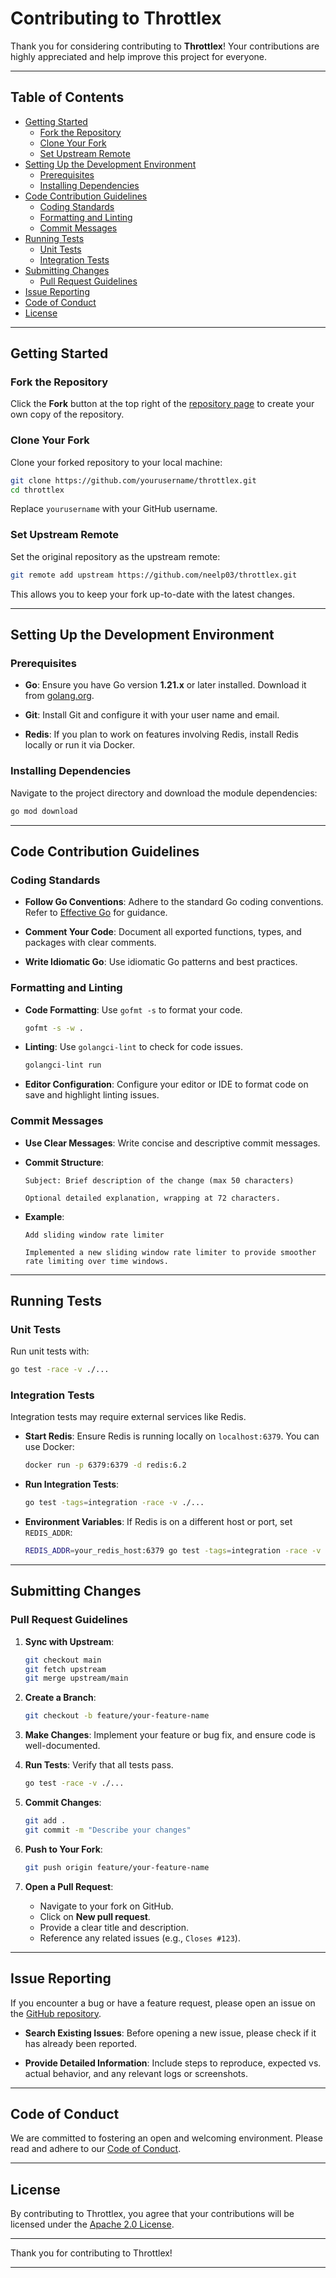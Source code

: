 # Contributing to Throttlex

Thank you for considering contributing to **Throttlex**! Your contributions are highly appreciated and help improve this project for everyone.

---

## Table of Contents

- [Getting Started](#getting-started)
  - [Fork the Repository](#fork-the-repository)
  - [Clone Your Fork](#clone-your-fork)
  - [Set Upstream Remote](#set-upstream-remote)
- [Setting Up the Development Environment](#setting-up-the-development-environment)
  - [Prerequisites](#prerequisites)
  - [Installing Dependencies](#installing-dependencies)
- [Code Contribution Guidelines](#code-contribution-guidelines)
  - [Coding Standards](#coding-standards)
  - [Formatting and Linting](#formatting-and-linting)
  - [Commit Messages](#commit-messages)
- [Running Tests](#running-tests)
  - [Unit Tests](#unit-tests)
  - [Integration Tests](#integration-tests)
- [Submitting Changes](#submitting-changes)
  - [Pull Request Guidelines](#pull-request-guidelines)
- [Issue Reporting](#issue-reporting)
- [Code of Conduct](#code-of-conduct)
- [License](#license)

---

## Getting Started

### Fork the Repository

Click the **Fork** button at the top right of the [repository page](https://github.com/neelp03/throttlex) to create your own copy of the repository.

### Clone Your Fork

Clone your forked repository to your local machine:

```bash
git clone https://github.com/yourusername/throttlex.git
cd throttlex
```

Replace `yourusername` with your GitHub username.

### Set Upstream Remote

Set the original repository as the upstream remote:

```bash
git remote add upstream https://github.com/neelp03/throttlex.git
```

This allows you to keep your fork up-to-date with the latest changes.

---

## Setting Up the Development Environment

### Prerequisites

- **Go**: Ensure you have Go version **1.21.x** or later installed. Download it from [golang.org](https://golang.org/dl/).

- **Git**: Install Git and configure it with your user name and email.

- **Redis**: If you plan to work on features involving Redis, install Redis locally or run it via Docker.

### Installing Dependencies

Navigate to the project directory and download the module dependencies:

```bash
go mod download
```

---

## Code Contribution Guidelines

### Coding Standards

- **Follow Go Conventions**: Adhere to the standard Go coding conventions. Refer to [Effective Go](https://golang.org/doc/effective_go.html) for guidance.

- **Comment Your Code**: Document all exported functions, types, and packages with clear comments.

- **Write Idiomatic Go**: Use idiomatic Go patterns and best practices.

### Formatting and Linting

- **Code Formatting**: Use `gofmt -s` to format your code.

  ```bash
  gofmt -s -w .
  ```

- **Linting**: Use `golangci-lint` to check for code issues.

  ```bash
  golangci-lint run
  ```

- **Editor Configuration**: Configure your editor or IDE to format code on save and highlight linting issues.

### Commit Messages

- **Use Clear Messages**: Write concise and descriptive commit messages.

- **Commit Structure**:

  ```
  Subject: Brief description of the change (max 50 characters)

  Optional detailed explanation, wrapping at 72 characters.
  ```

- **Example**:

  ```
  Add sliding window rate limiter

  Implemented a new sliding window rate limiter to provide smoother rate limiting over time windows.
  ```

---

## Running Tests

### Unit Tests

Run unit tests with:

```bash
go test -race -v ./...
```

### Integration Tests

Integration tests may require external services like Redis.

- **Start Redis**: Ensure Redis is running locally on `localhost:6379`. You can use Docker:

  ```bash
  docker run -p 6379:6379 -d redis:6.2
  ```

- **Run Integration Tests**:

  ```bash
  go test -tags=integration -race -v ./...
  ```

- **Environment Variables**: If Redis is on a different host or port, set `REDIS_ADDR`:

  ```bash
  REDIS_ADDR=your_redis_host:6379 go test -tags=integration -race -v ./...
  ```

---

## Submitting Changes

### Pull Request Guidelines

1. **Sync with Upstream**:

   ```bash
   git checkout main
   git fetch upstream
   git merge upstream/main
   ```

2. **Create a Branch**:

   ```bash
   git checkout -b feature/your-feature-name
   ```

3. **Make Changes**: Implement your feature or bug fix, and ensure code is well-documented.

4. **Run Tests**: Verify that all tests pass.

   ```bash
   go test -race -v ./...
   ```

5. **Commit Changes**:

   ```bash
   git add .
   git commit -m "Describe your changes"
   ```

6. **Push to Your Fork**:

   ```bash
   git push origin feature/your-feature-name
   ```

7. **Open a Pull Request**:

   - Navigate to your fork on GitHub.
   - Click on **New pull request**.
   - Provide a clear title and description.
   - Reference any related issues (e.g., `Closes #123`).

---

## Issue Reporting

If you encounter a bug or have a feature request, please open an issue on the [GitHub repository](https://github.com/neelp03/throttlex/issues).

- **Search Existing Issues**: Before opening a new issue, please check if it has already been reported.

- **Provide Detailed Information**: Include steps to reproduce, expected vs. actual behavior, and any relevant logs or screenshots.

---

## Code of Conduct

We are committed to fostering an open and welcoming environment. Please read and adhere to our [Code of Conduct](CODE_OF_CONDUCT.md).

---

## License

By contributing to Throttlex, you agree that your contributions will be licensed under the [Apache 2.0 License](LICENSE).

---

Thank you for contributing to Throttlex!

---
